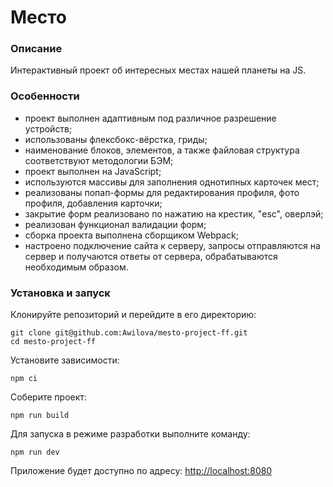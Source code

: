 # Место
### Описание
Интерактивный проект об интересных местах нашей планеты на JS.
### Особенности
- проект выполнен адаптивным под различное разрешение устройств;
- использованы флексбокс-вёрстка, гриды;
- наименование блоков, элементов, а также файловая структура соответствуют методологии БЭМ;
- проект выполнен на JavaScript;
- используются массивы для заполнения однотипных карточек мест;
- реализованы попап-формы для редактирования профиля, фото профиля, добавления карточки;
- закрытие форм реализовано по нажатию на крестик, "esc", оверлэй;
- реализован функционал валидации форм;
- сборка проекта выполнена сборщиком Webpack;
- настроено подключение сайта к серверу, запросы отправляются на сервер и получаются ответы от сервера, обрабатываются необходимым образом. 
### Установка и запуск
Клонируйте репозиторий и перейдите в его директорию:
```
git clone git@github.com:Awilova/mesto-project-ff.git
cd mesto-project-ff
```
Установите зависимости:
```
npm ci
```
Соберите проект:
```
npm run build
```
Для запуска в режиме разработки выполните команду:
```
npm run dev
```
Приложение будет доступно по адресу: [http://localhost:8080](http://localhost:8080)
